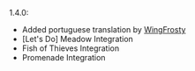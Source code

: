 1.4.0:
- Added portuguese translation by [WingFrosty](https://github.com/WingFrosty)
- [Let's Do] Meadow Integration
- Fish of Thieves Integration
- Promenade Integration